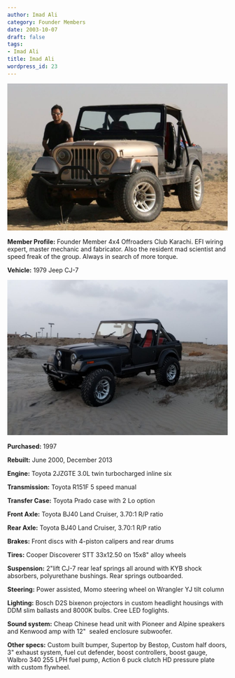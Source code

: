 ```yaml
---
author: Imad Ali
category: Founder Members
date: 2003-10-07
draft: false
tags:
- Imad Ali
title: Imad Ali
wordpress_id: 23
---
```


[![](./10887267_10205425978475201_8172639269033361185_o-1024x683.jpg)](./10887267_10205425978475201_8172639269033361185_o.jpg)

**Member Profile:** Founder Member 4x4 Offroaders Club Karachi. EFI wiring expert, master mechanic and fabricator. Also the resident mad scientist and speed freak of the group. Always in search of more torque.

**Vehicle:** 1979 Jeep CJ-7

[![](./IMG_20160703_192158-e1497377430481-1024x722.jpg)](./IMG_20160703_192158-e1497377430481.jpg)

**Purchased:** 1997

**Rebuilt:** June 2000, December 2013

**Engine:** Toyota 2JZGTE 3.0L twin turbocharged inline six

**Transmission:** Toyota R151F 5 speed manual

**Transfer Case:** Toyota Prado case with 2 Lo option

**Front Axle:** Toyota BJ40 Land Cruiser, 3.70:1 R/P ratio

**Rear Axle:** Toyota BJ40 Land Cruiser, 3.70:1 R/P ratio

**Brakes:** Front discs with 4-piston calipers and rear drums

**Tires:** Cooper Discoverer STT 33x12.50 on 15x8" alloy wheels

**Suspension:** 2"lift CJ-7 rear leaf springs all around with KYB shock absorbers, polyurethane bushings. Rear springs outboarded.

**Steering:** Power assisted, Momo steering wheel on Wrangler YJ tilt column

**Lighting:** Bosch D2S bixenon projectors in custom headlight housings with DDM slim ballasts and 8000K bulbs. Cree LED foglights.

**Sound system:** Cheap Chinese head unit with Pioneer and Alpine speakers and Kenwood amp with 12"  sealed enclosure subwoofer.

**Other specs:** Custom built bumper, Supertop by Bestop, Custom half doors, 3" exhaust system, fuel cut defender, boost controllers, boost gauge, Walbro 340 255 LPH fuel pump, Action 6 puck clutch HD pressure plate with custom flywheel.